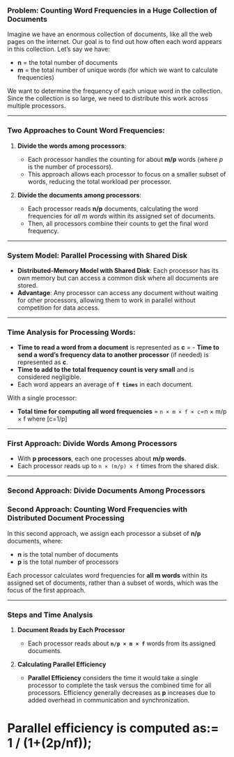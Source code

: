 ### Problem: Counting Word Frequencies in a Huge Collection of Documents

Imagine we have an enormous collection of documents, like all the web pages on the internet. Our goal is to find out how often each word appears in this collection. Let’s say we have:

- **n** = the total number of documents
- **m** = the total number of unique words (for which we want to calculate frequencies)

We want to determine the frequency of each unique word in the collection. Since the collection is so large, we need to distribute this work across multiple processors.

---

### **Two Approaches to Count Word Frequencies:**

1. **Divide the words among processors**:

   - Each processor handles the counting for about **m/p** words (where _p_ is the number of processors).
   - This approach allows each processor to focus on a smaller subset of words, reducing the total workload per processor.

2. **Divide the documents among processors**:
   - Each processor reads **n/p** documents, calculating the word frequencies for _all m words_ within its assigned set of documents.
   - Then, all processors combine their counts to get the final word frequency.

---

### **System Model: Parallel Processing with Shared Disk**

- **Distributed-Memory Model with Shared Disk**: Each processor has its own memory but can access a common disk where all documents are stored.
- **Advantage**: Any processor can access any document without waiting for other processors, allowing them to work in parallel without competition for data access.

---

### **Time Analysis for Processing Words:**

- **Time to read a word from a document** is represented as **c** = - **Time to send a word’s frequency data to another processor** (if needed) is represented as **c**.
- **Time to add to the total frequency count is very small** and is considered negligible.
- Each word appears an average of **`f times`** in each document.

With a single processor:

- **Total time for computing all word frequencies** = `n × m × f × c`=n × m/p × f where [c=1/p]

---

### **First Approach: Divide Words Among Processors**

- With **p processors**, each one processes about **m/p words**.
- Each processor reads up to `n × (m/p) × f` times from the shared disk.

---

### **Second Approach: Divide Documents Among Processors**

### Second Approach: Counting Word Frequencies with Distributed Document Processing

In this second approach, we assign each processor a subset of **n/p** documents, where:

- **n** is the total number of documents
- **p** is the total number of processors

Each processor calculates word frequencies for **all m words** within its assigned set of documents, rather than a subset of words, which was the focus of the first approach.

---

### Steps and Time Analysis

1. **Document Reads by Each Processor**

   - Each processor reads about **`n/p × m × f`** words from its assigned documents.

2. **Calculating Parallel Efficiency**
   - **Parallel Efficiency** considers the time it would take a single processor to complete the task versus the combined time for all processors. Efficiency generally decreases as **p** increases due to added overhead in communication and synchronization.

# Parallel efficiency is computed as:= 1 / (1+(2p/nf));
